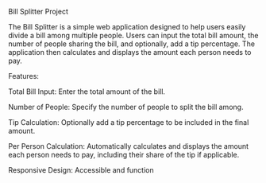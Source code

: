Bill Splitter Project

The Bill Splitter is a simple web application designed to help users easily divide a bill among multiple people. Users can input the total bill amount, the number of people sharing the bill, and optionally, add a tip percentage. The application then calculates and displays the amount each person needs to pay.

Features:

Total Bill Input: Enter the total amount of the bill.

Number of People: Specify the number of people to split the bill among.

Tip Calculation: Optionally add a tip percentage to be included in the final amount.

Per Person Calculation: Automatically calculates and displays the amount each person needs to pay, including their share of the tip if applicable.

Responsive Design: Accessible and function
